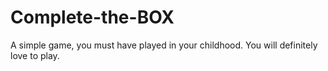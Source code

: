 # Complete-the-BOX
A simple game, you must have played in your childhood. 
You will definitely love to play.
